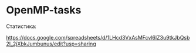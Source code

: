 # OpenMP-tasks
Статистика:

https://docs.google.com/spreadsheets/d/1LHcd3VxAsMFcvl6lZ3u9tkJbQsb2l_2jXbkJumbunus/edit?usp=sharing
